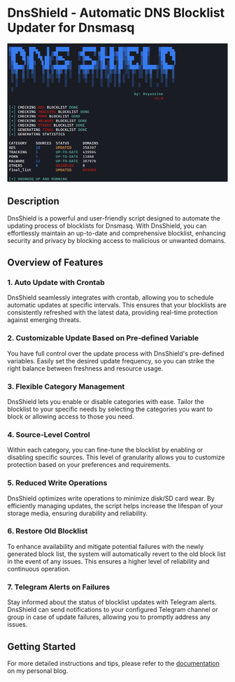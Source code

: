 # DnsShield - Automatic DNS Blocklist Updater for Dnsmasq

![DnsShield Logo](https://raw.githubusercontent.com/0xyassine/logo/main/dns-shield.png)

## Description

DnsShield is a powerful and user-friendly script designed to automate the updating process of blocklists for Dnsmasq. With DnsShield, you can effortlessly maintain an up-to-date and comprehensive blocklist, enhancing security and privacy by blocking access to malicious or unwanted domains.

## Overview of Features

### 1. Auto Update with Crontab

DnsShield seamlessly integrates with crontab, allowing you to schedule automatic updates at specific intervals. This ensures that your blocklists are consistently refreshed with the latest data, providing real-time protection against emerging threats.

### 2. Customizable Update Based on Pre-defined Variable

You have full control over the update process with DnsShield's pre-defined variables. Easily set the desired update frequency, so you can strike the right balance between freshness and resource usage.

### 3. Flexible Category Management

DnsShield lets you enable or disable categories with ease. Tailor the blocklist to your specific needs by selecting the categories you want to block or allowing access to those you need.

### 4. Source-Level Control

Within each category, you can fine-tune the blocklist by enabling or disabling specific sources. This level of granularity allows you to customize protection based on your preferences and requirements.

### 5. Reduced Write Operations

DnsShield optimizes write operations to minimize disk/SD card wear. By efficiently managing updates, the script helps increase the lifespan of your storage media, ensuring durability and reliability.

### 6. Restore Old Blocklist

To enhance availability and mitigate potential failures with the newly generated block list, the system will automatically revert to the old block list in the event of any issues. This ensures a higher level of reliability and continuous operation.

### 7. Telegram Alerts on Failures

Stay informed about the status of blocklist updates with Telegram alerts. DnsShield can send notifications to your configured Telegram channel or group in case of update failures, allowing you to promptly address any issues.

## Getting Started

For more detailed instructions and tips, please refer to the [documentation](https://blog.byteninja.net/dns-shield-blocklists-updater/) on my personal blog.
